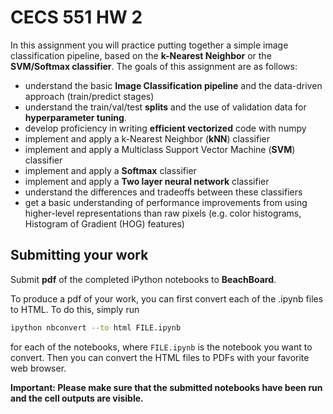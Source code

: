 # CECS 551 HW 2

In this assignment you will practice putting together a simple image classification pipeline, based on the **k-Nearest Neighbor** or the **SVM/Softmax classifier**. The goals of this assignment are as follows:

- understand the basic **Image Classification pipeline** and the data-driven approach (train/predict stages)
- understand the train/val/test **splits** and the use of validation data for **hyperparameter tuning**.
- develop proficiency in writing **efficient vectorized** code with numpy
- implement and apply a k-Nearest Neighbor (**kNN**) classifier
- implement and apply a Multiclass Support Vector Machine (**SVM**) classifier
- implement and apply a **Softmax** classifier
- implement and apply a **Two layer neural network** classifier
- understand the differences and tradeoffs between these classifiers
- get a basic understanding of performance improvements from using higher-level representations than raw pixels (e.g. color histograms, Histogram of Gradient (HOG) features)


## Submitting your work

Submit **pdf** of the completed iPython notebooks to **BeachBoard**.

To produce a pdf of your work, you can first convert each of the .ipynb files to HTML. To do this, simply run

```bash
ipython nbconvert --to html FILE.ipynb
```

for each of the notebooks, where ``FILE.ipynb`` is the notebook you want to convert. Then you can convert the HTML files to PDFs with your favorite web browser.

**Important: Please make sure that the submitted notebooks have been run and the cell outputs are visible.**